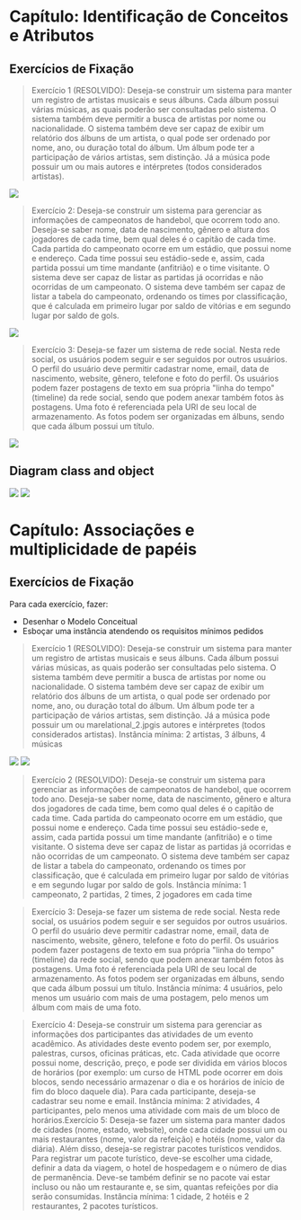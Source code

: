 # Capítulo: Identificação de Conceitos e Atributos
## Exercícios de Fixação

> Exercício 1 (RESOLVIDO): Deseja-se construir um sistema para manter um registro de artistas
musicais e seus álbuns. Cada álbum possui várias músicas, as quais poderão ser consultadas pelo
sistema. O sistema também deve permitir a busca de artistas por nome ou nacionalidade. O sistema
também deve ser capaz de exibir um relatório dos álbuns de um artista, o qual pode ser ordenado por
nome, ano, ou duração total do álbum. Um álbum pode ter a participação de vários artistas, sem
distinção. Já a música pode possuir um ou mais autores e intérpretes (todos considerados artistas).

![](./assets/exercise_1.jpg)

> Exercício 2: Deseja-se construir um sistema para gerenciar as informações de campeonatos de
handebol, que ocorrem todo ano. Deseja-se saber nome, data de nascimento, gênero e altura dos
jogadores de cada time, bem qual deles é o capitão de cada time. Cada partida do campeonato ocorre
em um estádio, que possui nome e endereço. Cada time possui seu estádio-sede e, assim, cada partida
possui um time mandante (anfitrião) e o time visitante. O sistema deve ser capaz de listar as partidas
já ocorridas e não ocorridas de um campeonato. O sistema deve também ser capaz de listar a tabela do
campeonato, ordenando os times por classificação, que é calculada em primeiro lugar por saldo de
vitórias e em segundo lugar por saldo de gols.

![](./assets/exercise_2.jpg)

> Exercício 3: Deseja-se fazer um sistema de rede social. Nesta rede social, os usuários podem seguir e
ser seguidos por outros usuários. O perfil do usuário deve permitir cadastrar nome, email, data de
nascimento, website, gênero, telefone e foto do perfil. Os usuários podem fazer postagens de texto em
sua própria "linha do tempo" (timeline) da rede social, sendo que podem anexar também fotos às
postagens. Uma foto é referenciada pela URI de seu local de armazenamento. As fotos podem ser
organizadas em álbuns, sendo que cada álbum possui um título.

![](./assets/exercise_3.jpg)

## Diagram class and object
![](./assets/relational_1.jpg)
![](./assets/object_1.jpg)

# Capítulo: Associações e multiplicidade de papéis
## Exercícios de Fixação

Para cada exercício, fazer:
- Desenhar o Modelo Conceitual
- Esboçar uma instância atendendo os requisitos mínimos pedidos

> Exercício 1 (RESOLVIDO): Deseja-se construir um sistema para manter um registro de artistas
musicais e seus álbuns. Cada álbum possui várias músicas, as quais poderão ser consultadas pelo
sistema. O sistema também deve permitir a busca de artistas por nome ou nacionalidade. O sistema
também deve ser capaz de exibir um relatório dos álbuns de um artista, o qual pode ser ordenado por
nome, ano, ou duração total do álbum. Um álbum pode ter a participação de vários artistas, sem
distinção. Já a música pode possuir um ou marelational_2.jpgis autores e intérpretes (todos considerados artistas).
Instância mínima: 2 artistas, 3 álbuns, 4 músicas

![](./assets/relational_2.jpg)
![](./assets/object_2.jpg)

> Exercício 2 (RESOLVIDO): Deseja-se construir um sistema para gerenciar as informações de
campeonatos de handebol, que ocorrem todo ano. Deseja-se saber nome, data de nascimento, gênero e
altura dos jogadores de cada time, bem como qual deles é o capitão de cada time. Cada partida do
campeonato ocorre em um estádio, que possui nome e endereço. Cada time possui seu estádio-sede e,
assim, cada partida possui um time mandante (anfitrião) e o time visitante. O sistema deve ser capaz
de listar as partidas já ocorridas e não ocorridas de um campeonato. O sistema deve também ser capaz
de listar a tabela do campeonato, ordenando os times por classificação, que é calculada em primeiro
lugar por saldo de vitórias e em segundo lugar por saldo de gols.
Instância mínima: 1 campeonato, 2 partidas, 2 times, 2 jogadores em cada time

> Exercício 3: Deseja-se fazer um sistema de rede social. Nesta rede social, os usuários podem seguir e
ser seguidos por outros usuários. O perfil do usuário deve permitir cadastrar nome, email, data de
nascimento, website, gênero, telefone e foto do perfil. Os usuários podem fazer postagens de texto em
sua própria "linha do tempo" (timeline) da rede social, sendo que podem anexar também fotos às
postagens. Uma foto é referenciada pela URI de seu local de armazenamento. As fotos podem ser
organizadas em álbuns, sendo que cada álbum possui um título.
Instância mínima: 4 usuários, pelo menos um usuário com mais de uma postagem, pelo menos um
álbum com mais de uma foto.

> Exercício 4: Deseja-se construir um sistema para gerenciar as informações dos participantes das
atividades de um evento acadêmico. As atividades deste evento podem ser, por exemplo, palestras,
cursos, oficinas práticas, etc. Cada atividade que ocorre possui nome, descrição, preço, e pode ser
dividida em vários blocos de horários (por exemplo: um curso de HTML pode ocorrer em dois blocos,
sendo necessário armazenar o dia e os horários de início de fim do bloco daquele dia). Para cada
participante, deseja-se cadastrar seu nome e email.
Instância mínima: 2 atividades, 4 participantes, pelo menos uma atividade com mais de um bloco de
horários.Exercício 5: Deseja-se fazer um sistema para manter dados de cidades (nome, estado, website), onde
cada cidade possui um ou mais restaurantes (nome, valor da refeição) e hotéis (nome, valor da diária).
Além disso, deseja-se registrar pacotes turísticos vendidos. Para registrar um pacote turístico, deve-se
escolher uma cidade, definir a data da viagem, o hotel de hospedagem e o número de dias de
permanência. Deve-se também definir se no pacote vai estar incluso ou não um restaurante e, se sim,
quantas refeições por dia serão consumidas.
Instância mínima: 1 cidade, 2 hotéis e 2 restaurantes, 2 pacotes turísticos.
